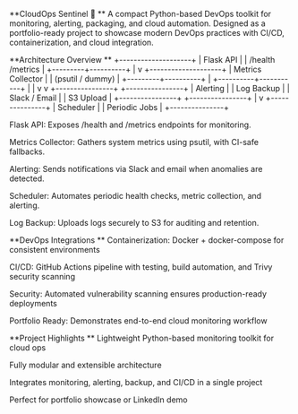 **CloudOps Sentinel 🚀
**
A compact Python-based DevOps toolkit for monitoring, alerting, packaging, and cloud automation.
Designed as a portfolio-ready project to showcase modern DevOps practices with CI/CD, containerization, and cloud integration.

**Architecture Overview
**
          +--------------------+
          |   Flask API        |
          |  /health /metrics  |
          +---------+----------+
                    |
                    v
          +--------------------+
          | Metrics Collector  |
          | (psutil / dummy)   |
          +---------+----------+
                    |
         +----------+-----------+
         |                      |
         v                      v
+----------------+       +----------------+
| Alerting       |       | Log Backup     |
| Slack / Email  |       | S3 Upload      |
+----------------+       +----------------+
                    |
                    v
             +---------------+
             | Scheduler     |
             | Periodic Jobs |
             +---------------+

Flask API: Exposes /health and /metrics endpoints for monitoring.

Metrics Collector: Gathers system metrics using psutil, with CI-safe fallbacks.

Alerting: Sends notifications via Slack and email when anomalies are detected.

Scheduler: Automates periodic health checks, metric collection, and alerting.

Log Backup: Uploads logs securely to S3 for auditing and retention.


**DevOps Integrations
**
Containerization: Docker + docker-compose for consistent environments

CI/CD: GitHub Actions pipeline with testing, build automation, and Trivy security scanning

Security: Automated vulnerability scanning ensures production-ready deployments

Portfolio Ready: Demonstrates end-to-end cloud monitoring workflow


**Project Highlights
**
Lightweight Python-based monitoring toolkit for cloud ops

Fully modular and extensible architecture

Integrates monitoring, alerting, backup, and CI/CD in a single project

Perfect for portfolio showcase or LinkedIn demo

